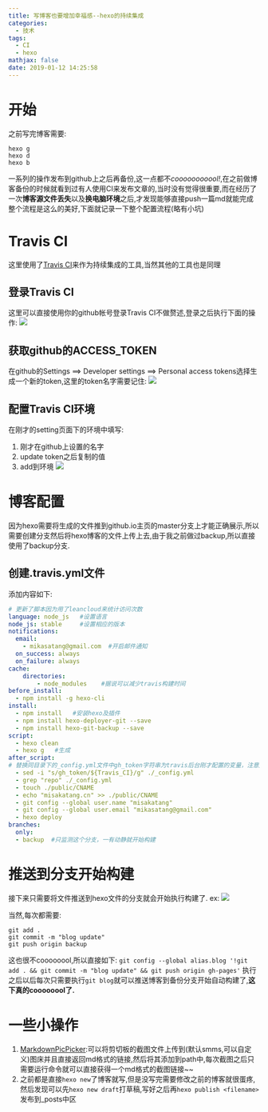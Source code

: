 ```yaml
---
title: 写博客也要增加幸福感--hexo的持续集成
categories:
  - 技术
tags:
  - CI
  - hexo
mathjax: false
date: 2019-01-12 14:25:58
---
```


# 开始
之前写完博客需要:
```
hexo g
hexo d
hexo b
```
一系列的操作发布到github上之后再备份,这一点都不*cooooooooool!*,在之前做博客备份的时候就看到过有人使用CI来发布文章的,当时没有觉得很重要,而在经历了一次**博客源文件丢失**以及**换电脑环境**之后,才发现能够直接push一篇md就能完成整个流程是这么的美好,下面就记录一下整个配置流程(略有小坑)

# Travis CI
这里使用了[Travis CI](https://travis-ci.org/)来作为持续集成的工具,当然其他的工具也是同理
## 登录Travis CI
这里可以直接使用你的github帐号登录Travis CI不做赘述,登录之后执行下面的操作:
![](https://i.loli.net/2019/01/12/5c398a979e286.png) 

## 获取github的ACCESS_TOKEN
在github的Settings ==> Developer settings ==> Personal access tokens选择生成一个新的token,这里的token名字需要记住:
![](https://i.loli.net/2019/01/12/5c398b30e0e36.png) 

## 配置Travis CI环境
在刚才的setting页面下的环境中填写:
1. 刚才在github上设置的名字
2. update token之后复制的值
3. add到环境
![](https://i.loli.net/2019/01/12/5c398b61b26d7.png) 

# 博客配置
因为hexo需要将生成的文件推到github.io主页的master分支上才能正确展示,所以需要创建分支然后将hexo博客的文件上传上去,由于我之前做过backup,所以直接使用了backup分支.
## 创建.travis.yml文件
添加内容如下:
```yml
# 更新了脚本因为用了leancloud来统计访问次数
language: node_js   #设置语言
node_js: stable     #设置相应的版本
notifications:
  email:
    - mikasatang@gmail.com  #开启邮件通知
  on_success: always
  on_failure: always
cache:
    directories:
        - node_modules    #据说可以减少travis构建时间
before_install:
  - npm install -g hexo-cli
install:
  - npm install   #安装hexo及插件
  - npm install hexo-deployer-git --save
  - npm install hexo-git-backup --save
script:
  - hexo clean
  - hexo g   #生成
after_script:
# 替换同目录下的_config.yml文件中gh_token字符串为travis后台刚才配置的变量，注意此处sed命令用了双引号。单引号无效！
  - sed -i "s/gh_token/${Travis_CI}/g" ./_config.yml
  - grep "repo" ./_config.yml
  - touch ./public/CNAME
  - echo "misakatang.cn" >> ./public/CNAME
  - git config --global user.name "misakatang"
  - git config --global user.email "mikasatang@gmail.com"
  - hexo deploy
branches:
  only:
  - backup  #只监测这个分支，一有动静就开始构建
```

# 推送到分支开始构建
接下来只需要将文件推送到hexo文件的分支就会开始执行构建了. ex:
![](https://i.loli.net/2019/01/12/5c398ce5b4360.png) 

当然,每次都需要:
```
git add .
git commit -m "blog update"
git push origin backup
```
这也很不coooooool,所以直接如下:
`git config --global alias.blog '!git add . && git commit -m "blog update" && git push origin gh-pages'`
执行之后以后每次只需要执行`git blog`就可以推送博客到备份分支开始自动构建了,**这下真的coooooool了.**

# 一些小操作
1. [MarkdownPicPicker](https://github.com/kingname/MarkdownPicPicker):可以将剪切板的截图文件上传到(默认smms,可以自定义)图床并且直接返回md格式的链接,然后将其添加到path中,每次截图之后只需要运行命令就可以直接获得一个md格式的截图链接~~
2. 之前都是直接`hexo new`了博客就写,但是没写完需要修改之前的博客就很蛋疼,然后发现可以先`hexo new draft`打草稿,写好之后再`hexo publish <filename>`发布到_posts中区
